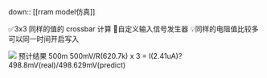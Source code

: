 down:: [[rram model仿真]]

✅3x3 同样的值的 crossbar 计算
🍅自定义输入信号发生器
💡同样的电阻值比较多可以同一时间开启写入

![](http://cdn.ljc0606.cn/obsidian/202502111752968.png)
预计结果 500m  500mV/R(620.7k) x 3 = I(2.41uA)?  498.8mV(real)/498.629mV(predict)




